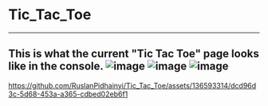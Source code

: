 # Tic_Tac_Toe
----------------------------------------------------------------------
This is what the current "Tic Tac Toe" page looks like in the console.
![image](https://github.com/RuslanPidhainyi/Tic_Tac_Toe/assets/136593314/ca4af94f-0d6f-4751-82ae-fb845dde68ae)
![image](https://github.com/RuslanPidhainyi/Tic_Tac_Toe/assets/136593314/4ce81ecb-704f-48cd-94ce-bf4c0912928d)
![image](https://github.com/RuslanPidhainyi/Tic_Tac_Toe/assets/136593314/f74b940a-1467-4db1-96d0-4c97f6afc041)
----------------------------------------------------------------------

https://github.com/RuslanPidhainyi/Tic_Tac_Toe/assets/136593314/dcd96d3c-5d68-453a-a365-cdbed02eb6f1

